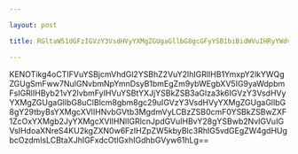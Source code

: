 ```yaml
---

layout: post

title: RGltaW51dGFzIGVzY3VsdHVyYXMgZGUgaGllbG8gcGFyYSB1biBidWVuIHRyYWdvIGRlIHdoaXNreQ==

---
```


KENOTikg4oCTIFVuYSBjcmVhdGl2YSBhZ2VuY2lhIGRlIHB1YmxpY2lkYWQgZGUgSmFww7NuIGNvbmNpYmnDsyB1bmEgZm9ybWEgbXV5IG9yaWdpbmFsIGRlIHByb21vY2lvbmFyIHVuYSBtYXJjYSBkZSB3aGlza3k6IGVzY3VsdHVyYXMgZGUgaGllbG8uClBlcm8gbm8gc29uIGVzY3VsdHVyYXMgZGUgaGllbG8gY29tbyBsYXMgcXVlIHNvbGVtb3MgdmVyLCBzZSB0cmF0YSBkZSBwZXF1ZcOxYXMgb2JyYXMgcXVlIHNlIGRlcnJpdGVuIHBvY28gYSBwb2NvIGVuIGVsIHdoaXNreS4KU2kgZXN0w6FzIHZpZW5kbyBlc3RhIG5vdGEgZW4gdHUgbcOzdmlsLCBtaXJhIGFxdcOtIGxhIGdhbGVyw61hLg==
